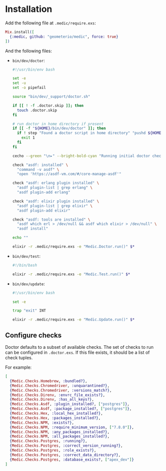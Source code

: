 # Installation

Add the following file at `.medic/require.exs`:

```elixir
Mix.install([
  {:medic, github: "geometerio/medic", force: true}
])
```

And the following files:

* `bin/dev/doctor`:
  ```bash
  #!/usr/bin/env bash

  set -e
  set -u
  set -o pipefail

  source "bin/dev/_support/doctor.sh"

  if [[ ! -f .doctor.skip ]]; then
    touch .doctor.skip
  fi

  # run doctor in home directory if present
  if [[ -f "${HOME}/bin/dev/doctor" ]]; then
    if ! step "Found a doctor script in home directory" "pushd ${HOME} > /dev/null && ./bin/dev/doctor && popd > /dev/null"; then
      exit 1
    fi
  fi

  cecho --green "\n▸" --bright-bold-cyan "Running initial doctor checks..."

  check "asdf: installed" \
    "command -v asdf" \
    "open 'https://asdf-vm.com/#/core-manage-asdf'"

  check "asdf: erlang plugin installed" \
    "asdf plugin-list | grep erlang" \
    "asdf plugin-add erlang"

  check "asdf: elixir plugin installed" \
    "asdf plugin-list | grep elixir" \
    "asdf plugin-add elixir"

  check "asdf: tools are installed" \
    "asdf which erl > /dev/null && asdf which elixir > /dev/null" \
    "asdf install"

  echo ""

  elixir -r .medic/require.exs -e "Medic.Doctor.run()" $*
  ```
* `bin/dev/test`:
  ```bash
  #!/bin/bash

  elixir -r .medic/require.exs -e "Medic.Test.run()" $*
  ```
* `bin/dev/update`:
  ```bash
  #!/usr/bin/env bash

  set -e

  trap "exit" INT

  elixir -r .medic/require.exs -e "Medic.Update.run()" $*
  ```

## Configure checks

Doctor defaults to a subset of available checks. The set of checks to run
can be configured in `.doctor.exs`. If this file exists, it should be a
list of check tuples.

For example:

```elixir
[
  {Medic.Checks.Homebrew, :bundled?},
  {Medic.Checks.Chromedriver, :unquarantined?},
  {Medic.Checks.Chromedriver, :versions_match?},
  {Medic.Checks.Direnv, :envrc_file_exists?},
  {Medic.Checks.Direnv, :has_all_keys?},
  {Medic.Checks.Asdf, :plugin_installed?, ["postgres"]},
  {Medic.Checks.Asdf, :package_installed?, ["postgres"]},
  {Medic.Checks.Hex, :local_hex_installed?},
  {Medic.Checks.Hex, :packages_installed?},
  {Medic.Checks.NPM, :exists?},
  {Medic.Checks.NPM, :require_minimum_version, ["7.8.0"]},
  {Medic.Checks.NPM, :any_packages_installed?},
  {Medic.Checks.NPM, :all_packages_installed?},
  {Medic.Checks.Postgres, :running?},
  {Medic.Checks.Postgres, :correct_version_running?},
  {Medic.Checks.Postgres, :role_exists?},
  {Medic.Checks.Postgres, :correct_data_directory?},
  {Medic.Checks.Postgres, :database_exists?, ["apex_dev"]}
]
```
